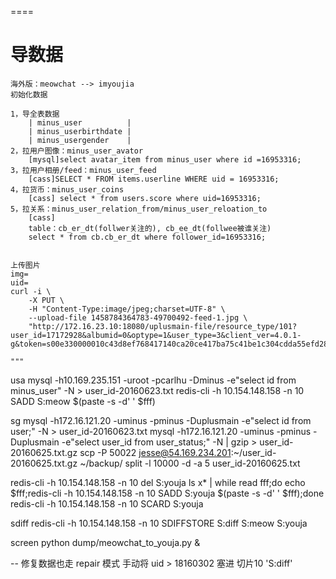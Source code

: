
====

# 导数据

```
海外版：meowchat --> imyoujia
初始化数据

1，导全表数据
    | minus_user          |
    | minus_userbirthdate |
    | minus_usergender    |
2，拉用户图像：minus_user_avator
    [mysql]select avatar_item from minus_user where id =16953316;
3，拉用户相册/feed：minus_user_feed
    [cass]SELECT * FROM items.userline WHERE uid = 16953316;
4，拉货币：minus_user_coins
    [cass] select * from users.score where uid=16953316;
5，拉关系：minus_user_relation_from/minus_user_reloation_to
    [cass]
    table：cb_er_dt(follwer关注的), cb_ee_dt(follwee被谁关注)
    select * from cb.cb_er_dt where follower_id=16953316;


上传图片
img=
uid=
curl -i \
    -X PUT \
    -H "Content-Type:image/jpeg;charset=UTF-8" \
    --upload-file 1458784364783-49700492-feed-1.jpg \
    "http://172.16.23.10:18080/uplusmain-file/resource_type/101?user_id=17172928&albumid=0&optype=1&user_type=3&client_ver=4.0.1-g&token=s00e330000010c43d8ef768417140ca20ce417ba75c41be1c304cdda55efd28791048199c2b99261a0a1149"

"""

```

usa
mysql -h10.169.235.151 -uroot -pcarlhu -Dminus -e"select id from minus_user" -N > user_id-20160623.txt
redis-cli -h 10.154.148.158 -n 10 SADD S:meow $(paste -s -d' ' $fff)

sg
mysql -h172.16.121.20 -uminus -pminus -Duplusmain -e"select id from user;" -N > user_id-20160623.txt
mysql -h172.16.121.20 -uminus -pminus -Duplusmain -e"select user_id from user_status;" -N | gzip > user_id-20160625.txt.gz
scp -P 50022 jesse@54.169.234.201:~/user_id-20160625.txt.gz ~/backup/
split -l 10000 -d -a 5 user_id-20160625.txt

redis-cli -h 10.154.148.158 -n 10 del S:youja
ls x* | while read fff;do echo $fff;redis-cli -h 10.154.148.158 -n 10 SADD S:youja $(paste -s -d' ' $fff);done
redis-cli -h 10.154.148.158 -n 10 SCARD S:youja

sdiff
redis-cli -h 10.154.148.158 -n 10 SDIFFSTORE S:diff S:meow S:youja

 
 
screen python dump/meowchat_to_youja.py &

-- 修复数据也走 repair 模式
手动将 uid > 18160302 塞进 切片10 'S:diff'






